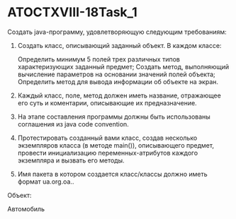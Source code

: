# ATOCTXVIII-18Task_1


﻿Создать java-программу, удовлетворяющую следующим требованиям:

1. Создать класс, описывающий заданный объект. В каждом классе:

    Определить минимум 5 полей трех различных типов характеризующих заданный предмет;
    Создать метод, выполняющий вычисление параметров на основании значений полей объекта;
    Определить метод для вывода информации об объекте на экран.
    
2. Каждый класс, поле, метод должен иметь название, отражающее его суть и коментарии, описывающие их предназначение.
    
3. На этапе составления программы должны быть использованы соглашения из java code convention.
    
4. Протестировать созданный вами класс, создав несколько экземпляров класса (в методе main()), описывающего предмет, провести инициализацию переменных-атрибутов каждого экземпляра и вызвать его методы.
    
5. Имя пакета в котором создается класс/классы должно иметь формат ua.org.oa.<Jira Login>.

Объект:

Автомобиль

